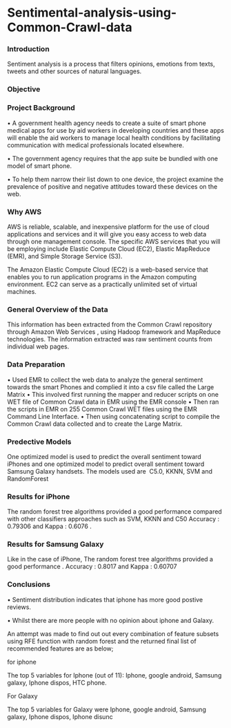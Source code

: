 # Sentimental-analysis-using-Common-Crawl-data
### Introduction
Sentiment analysis is a process that filters opinions, emotions from texts, tweets and other sources of natural languages.
### Objective

 ### Project Background
 •	A government health agency needs to create a suite of smart phone medical apps for use by aid workers in developing countries and these apps will enable the aid workers to manage local health conditions by facilitating communication with medical professionals located elsewhere. 
 
•	The government agency requires that the app suite be bundled with one model of smart phone. 

•	To help them narrow their list down to one device, the project  examine the prevalence of positive and negative attitudes toward these devices on the web. 

### Why AWS
AWS is reliable, scalable, and inexpensive platform for the use of cloud applications and services and it will give you easy access to web data through one management console. The specific AWS services that you will be employing include Elastic Compute Cloud (EC2), Elastic MapReduce (EMR), and Simple Storage Service (S3). 

The Amazon Elastic Compute Cloud (EC2) is a web-based service that enables you to run application programs in the Amazon computing environment. EC2 can serve as a practically unlimited set of virtual machines. 

### General Overview of the Data
This information has been extracted from the Common Crawl repository through Amazon Web Services , using Hadoop framework and MapReduce technologies. The information extracted was raw sentiment counts from individual web pages.

### Data Preparation
•	Used EMR to collect the web data to analyze the general sentiment towards the smart Phones and complied it into a csv file called the Large Matrix
•	This involved first running the mapper and reducer scripts on one WET file of Common Crawl data in EMR using the EMR console
•	Then ran the scripts in EMR on 255 Common Crawl WET files using the EMR Command Line Interface. 
•	Then using concatenating script to compile the Common Crawl data collected and to create the Large Matrix.

### Predective Models
One optimized model is used to predict the overall sentiment toward iPhones and one optimized model to predict overall sentiment toward Samsung Galaxy handsets. 
The models used are  C5.0, KKNN, SVM  and RandomForest

### Results for iPhone
The random forest tree algorithms provided a good performance compared with other classifiers  approaches such as SVM, KKNN and C50
                      Accuracy : 0.79306  and Kappa : 0.6076 .
                      
### Results for Samsung Galaxy                      
 Like in the case of iPhone, The random forest tree algorithms provided a good performance .
                         Accuracy : 0.8017 and Kappa : 0.60707 
                         
### Conclusions
•	Sentiment distribution indicates that iphone has more good postive reviews.

•	Whilst there are more people with no opinion about iphone and Galaxy.

 An attempt was made to find out out every combination of feature subsets using  RFE function with random forest and the returned final list of recommended features  are as below;
 
   for iphone 
   
 The top 5 variables for Iphone  (out of 11): Iphone, google android,  Samsung galaxy, Iphone dispos, HTC phone.
 
  For Galaxy
  
The top 5 variables  for Galaxy were Iphone, google android, Samsung galaxy, Iphone dispos, Iphone disunc






